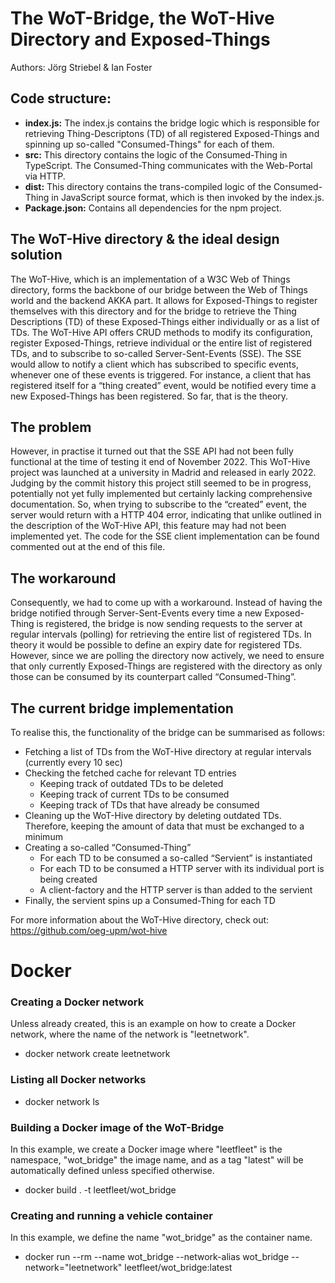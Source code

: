 # The WoT-Bridge, the WoT-Hive Directory and Exposed-Things

Authors: Jörg Striebel & Ian Foster

## Code structure:

-	**index.js:**  The index.js contains the bridge logic which is responsible for retrieving Thing-Descriptons (TD) of all registered Exposed-Things and spinning up so-called "Consumed-Things" for each of them. 
-	**src:** This directory contains the logic of the Consumed-Thing in TypeScript. The Consumed-Thing communicates with the Web-Portal via HTTP.
-	**dist:** This directory contains the trans-compiled logic of the Consumed-Thing in JavaScript source format, which is then invoked by the index.js.
-	**Package.json:** Contains all dependencies for the npm project.

## The WoT-Hive directory & the ideal design solution

The WoT-Hive, which is an implementation of a W3C Web of Things directory, forms the backbone of our bridge between the Web of Things world and the backend AKKA part. It allows for Exposed-Things to register themselves with this directory and for the bridge to retrieve the Thing Descriptions (TD) of these Exposed-Things either individually or as a list of TDs. The WoT-Hive API offers CRUD methods to modify its configuration, register Exposed-Things, retrieve individual or the entire list of registered TDs, and to subscribe to so-called Server-Sent-Events (SSE). The SSE would allow to notify a client which has subscribed to specific events, whenever one of these events is triggered. For instance, a client that has registered itself for a “thing created” event, would be notified every time a new Exposed-Things has been registered. So far, that is the theory.

## The problem

However, in practise it turned out that the SSE API had not been fully functional at the time of testing it end of November 2022. This WoT-Hive project was launched at a university in Madrid and released in early 2022. Judging by the commit history this project still seemed to be in progress, potentially not yet fully implemented but certainly lacking comprehensive documentation. So, when trying to subscribe to the “created” event, the server would return with a HTTP 404 error, indicating that unlike outlined in the description of the WoT-Hive API, this feature may had not been implemented yet. The code for the SSE client implementation can be found commented out at the end of this file.

## The workaround

Consequently, we had to come up with a workaround. Instead of having the bridge notified through Server-Sent-Events every time a new Exposed-Thing is registered, the bridge is now sending requests to the server at regular intervals (polling) for retrieving the entire list of registered TDs. In theory it would be possible to define an expiry date for registered TDs. However, since we are polling the directory now actively, we need to ensure that only currently Exposed-Things are registered with the directory as only those can be consumed by its counterpart called “Consumed-Thing”. 

## The current bridge implementation

To realise this, the functionality of the bridge can be summarised as follows:
* Fetching a list of TDs from the WoT-Hive directory at regular intervals (currently every 10 sec)
* Checking the fetched cache for relevant TD entries
    * Keeping track of outdated TDs to be deleted
    * Keeping track of current TDs to be consumed
    * Keeping track of TDs that have already be consumed
* Cleaning up the WoT-Hive directory by deleting outdated TDs. Therefore, keeping the amount of data that must be exchanged to a minimum
* Creating a so-called “Consumed-Thing”
    * For each TD to be consumed a so-called “Servient” is instantiated
    * For each TD to be consumed a HTTP server with its individual port is being created
    * A client-factory and the HTTP server is than added to the servient
* Finally, the servient spins up a Consumed-Thing for each TD
 

For more information about the WoT-Hive directory, check out:
https://github.com/oeg-upm/wot-hive

# Docker

### Creating a Docker network

Unless already created, this is an example on how to create a Docker network, where the name of the network is "leetnetwork".

* docker network create leetnetwork
### Listing all Docker networks

* docker network ls

### Building a Docker image of the WoT-Bridge

In this example, we create a Docker image where "leetfleet" is the namespace, "wot_bridge" the image name, and as a tag "latest" will be automatically defined unless specified otherwise.

* docker build . -t leetfleet/wot_bridge

### Creating and running a vehicle container

In this example, we define the name "wot_bridge" as the container name.

* docker run --rm --name wot_bridge --network-alias wot_bridge --network="leetnetwork" leetfleet/wot_bridge:latest